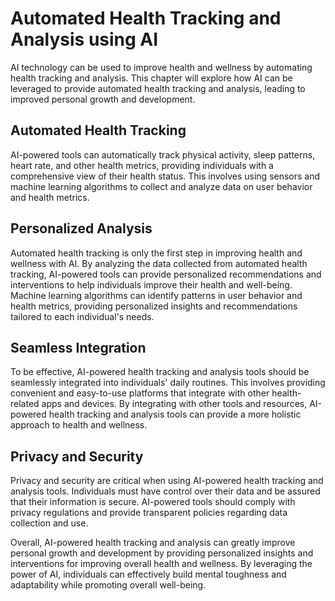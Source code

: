 Automated Health Tracking and Analysis using AI
=================================================================================================

AI technology can be used to improve health and wellness by automating health tracking and analysis. This chapter will explore how AI can be leveraged to provide automated health tracking and analysis, leading to improved personal growth and development.

Automated Health Tracking
-------------------------

AI-powered tools can automatically track physical activity, sleep patterns, heart rate, and other health metrics, providing individuals with a comprehensive view of their health status. This involves using sensors and machine learning algorithms to collect and analyze data on user behavior and health metrics.

Personalized Analysis
---------------------

Automated health tracking is only the first step in improving health and wellness with AI. By analyzing the data collected from automated health tracking, AI-powered tools can provide personalized recommendations and interventions to help individuals improve their health and well-being. Machine learning algorithms can identify patterns in user behavior and health metrics, providing personalized insights and recommendations tailored to each individual's needs.

Seamless Integration
--------------------

To be effective, AI-powered health tracking and analysis tools should be seamlessly integrated into individuals' daily routines. This involves providing convenient and easy-to-use platforms that integrate with other health-related apps and devices. By integrating with other tools and resources, AI-powered health tracking and analysis tools can provide a more holistic approach to health and wellness.

Privacy and Security
--------------------

Privacy and security are critical when using AI-powered health tracking and analysis tools. Individuals must have control over their data and be assured that their information is secure. AI-powered tools should comply with privacy regulations and provide transparent policies regarding data collection and use.

Overall, AI-powered health tracking and analysis can greatly improve personal growth and development by providing personalized insights and interventions for improving overall health and wellness. By leveraging the power of AI, individuals can effectively build mental toughness and adaptability while promoting overall well-being.

